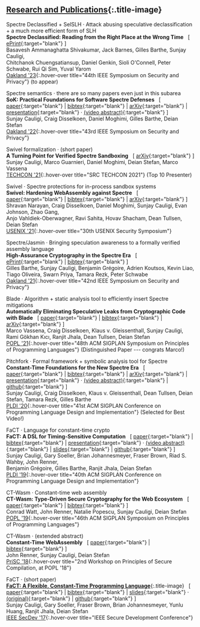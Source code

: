 <!-- generated by index.md.py -->

## [Research and Publications](reviews.html){:.title-image}


<span class="subtitle">Spectre Declassified + SelSLH</span> <span style="vertical-align: text-top;">&middot;</span>
                                     <span class="subsubtitle">Attack abusing speculative declassification + a much more efficient form of SLH</span>\
**Spectre Declassified: Reading from the Right Place at the Wrong Time** &nbsp; [ [ePrint](https://eprint.iacr.org/2022/426.pdf){:target="blank"} ]\
Basavesh Ammanaghatta Shivakumar, Jack Barnes, Gilles Barthe, Sunjay Cauligi, <br/>Chitchanok Chuengsatiansup, Daniel Genkin, Sioli O'Connell, Peter Schwabe, Rui Qi Sim, Yuval Yarom\
[Oakland \'23](https://www.ieee-security.org/TC/SP2023/){:.hover-over title="44th IEEE Symposium on Security and Privacy"} <span class="no-fullvenue">(to appear)</span>

<span class="subtitle">Spectre semantics</span> <span style="vertical-align: text-top;">&middot;</span>
                                     <span class="subsubtitle">there are so many papers even just in this subarea</span>\
**SoK: Practical Foundations for Software Spectre Defenses** &nbsp; [ [paper](https://cseweb.ucsd.edu/~dstefan/pubs/cauligi:2022:sok.pdf){:target="blank"} \| [bibtex](https://cseweb.ucsd.edu/~dstefan/pubs/cauligi:2022:sok.bib){:target="blank"} \| [arXiv](https://arxiv.org/abs/2105.05801){:target="blank"} \| [presentation](https://www.youtube.com/watch?v=0ff1laPnbhE){:target="blank"} &middot; [(video abstract)](https://www.youtube.com/watch?v=5N0Ofhlw5ZM){:target="blank"} ]\
Sunjay Cauligi, Craig Disselkoen, Daniel Moghimi, Gilles Barthe, Deian Stefan\
[Oakland \'22](https://www.ieee-security.org/TC/SP2022/program-papers.html){:.hover-over title="43rd IEEE Symposium on Security and Privacy"}

<span class="subtitle">Swivel formalization</span> <span style="vertical-align: text-top;">&middot;</span>
                                     <span class="subsubtitle">(short paper)</span>\
**A Turning Point for Verified Spectre Sandboxing** &nbsp; [ [arXiv](https://arxiv.org/abs/2208.01548){:target="blank"} ]\
Sunjay Cauligi, Marco Guarnieri, Daniel Moghimi, Deian Stefan, Marco Vassena\
[TECHCON \'21](#){:.hover-over title="SRC TECHCON 2021"} <span class="no-fullvenue">(Top 10 Presenter)</span>

<span class="subtitle">Swivel</span> <span style="vertical-align: text-top;">&middot;</span>
                                     <span class="subsubtitle">Spectre protections for in-process sandbox systems</span>\
**Swivel: Hardening WebAssembly against Spectre** &nbsp; [ [paper](https://cseweb.ucsd.edu/~dstefan/pubs/narayan:2021:swivel.pdf){:target="blank"} \| [bibtex](https://cseweb.ucsd.edu/~dstefan/pubs/narayan:2021:swivel.bib){:target="blank"} \| [arXiv](https://arxiv.org/abs/2102.12730){:target="blank"} ]\
Shravan Narayan, Craig Disselkoen, Daniel Moghimi, Sunjay Cauligi, Evan Johnson, Zhao Gang, <br/>Anjo Vahldiek-Oberwagner, Ravi Sahita, Hovav Shacham, Dean Tullsen, Deian Stefan\
[USENIX \'21](https://www.usenix.org/conference/usenixsecurity21/fall-accepted-papers){:.hover-over title="30th USENIX Security Symposium"}

<span class="subtitle">Spectre/Jasmin</span> <span style="vertical-align: text-top;">&middot;</span>
                                     <span class="subsubtitle">Bringing speculation awareness to a formally verified assembly language</span>\
**High-Assurance Cryptography in the Spectre Era** &nbsp; [ [ePrint](https://eprint.iacr.org/2020/1104.pdf){:target="blank"} \| [bibtex](bibs/barthe:2021:high.bib){:target="blank"} ]\
Gilles Barthe, Sunjay Cauligi, Benjamin Gr&eacute;goire, Adrien Koutsos, Kevin Liao, <br/>Tiago Oliveira, Swarn Priya, Tamara Rezk, Peter Schwabe\
[Oakland \'21](https://www.ieee-security.org/TC/SP2021/program-papers.html){:.hover-over title="42nd IEEE Symposium on Security and Privacy"}

<span class="subtitle">Blade</span> <span style="vertical-align: text-top;">&middot;</span>
                                     <span class="subsubtitle">Algorithm + static analysis tool to efficiently insert Spectre mitigations</span>\
**Automatically Eliminating Speculative Leaks from Cryptographic Code with Blade** &nbsp; [ [paper](https://cseweb.ucsd.edu/~dstefan/pubs/vassena:2021:blade.pdf){:target="blank"} \| [bibtex](https://cseweb.ucsd.edu/~dstefan/pubs/vassena:2021:blade.bib){:target="blank"} \| [arXiv](https://arxiv.org/abs/2005.00294){:target="blank"} ]\
Marco Vassena, Craig Disselkoen, Klaus v. Gleissenthall, Sunjay Cauligi, <br/>Rami Gökhan Kıcı, Ranjit Jhala, Dean Tullsen, Deian Stefan\
[POPL \'21](https://popl21.sigplan.org/track/POPL-2021-research-papers#event-overview){:.hover-over title="48th ACM SIGPLAN Symposium on Principles of Programming Languages"} <span class="no-fullvenue">(Distinguished Paper --- congrats Marco!)</span>

<span class="subtitle">Pitchfork</span> <span style="vertical-align: text-top;">&middot;</span>
                                     <span class="subsubtitle">Formal framework + symbolic analysis tool for Spectre</span>\
**Constant-Time Foundations for the New Spectre Era** &nbsp; [ [paper](https://cseweb.ucsd.edu/~dstefan/pubs/cauligi:2020:ct-foundations.pdf){:target="blank"} \| [bibtex](https://cseweb.ucsd.edu/~dstefan/pubs/cauligi:2020:ct-foundations.bib){:target="blank"} \| [arXiv](https://arxiv.org/abs/1910.01755){:target="blank"} \| [presentation](https://www.youtube.com/watch?v=iLjbMNEynY8){:target="blank"} &middot; [(video abstract)](https://www.youtube.com/watch?v=wdESrFEAo8Y){:target="blank"} \| [github](https://github.com/PLSysSec/pitchfork-angr){:target="blank"} ]\
Sunjay Cauligi, Craig Disselkoen, Klaus v. Gleissenthall, Dean Tullsen, Deian Stefan, Tamara Rezk, Gilles Barthe\
[PLDI \'20](https://pldi20.sigplan.org/track/pldi-2020-papers#event-overview){:.hover-over title="41st ACM SIGPLAN Conference on Programming Language Design and Implementation"} <span class="no-fullvenue">(Selected for Best Video!)</span>

<span class="subtitle">FaCT</span> <span style="vertical-align: text-top;">&middot;</span>
                                     <span class="subsubtitle">Language for constant-time crypto</span>\
**FaCT: A DSL for Timing-Sensitive Computation** &nbsp; [ [paper](https://cseweb.ucsd.edu/~dstefan/pubs/cauligi:2019:fact.pdf){:target="blank"} \| [bibtex](https://cseweb.ucsd.edu/~dstefan/pubs/cauligi:2019:fact.bib){:target="blank"} \| [presentation](https://www.youtube.com/watch?v=DRPdQk_Uqeo){:target="blank"} &middot; [(video abstract)](https://www.youtube.com/watch?v=dSPZ0hm-XVU){:target="blank"} \| [slides](slides/FaCT_PLDI19.pdf){:target="blank"} \| [github](https://github.com/PLSysSec/FaCT){:target="blank"} ]\
Sunjay Cauligi, Gary Soeller, Brian Johannesmeyer, Fraser Brown, Riad S. Wahby, John Renner, <br/>Benjamin Gr&eacute;goire, Gilles Barthe, Ranjit Jhala, Deian Stefan\
[PLDI \'19](https://pldi19.sigplan.org/track/pldi-2019-papers#event-overview){:.hover-over title="40th ACM SIGPLAN Conference on Programming Language Design and Implementation"}

<span class="subtitle">CT-Wasm</span> <span style="vertical-align: text-top;">&middot;</span>
                                     <span class="subsubtitle">Constant-time web assembly</span>\
**CT-Wasm: Type-Driven Secure Cryptography for the Web Ecosystem** &nbsp; [ [paper](https://cseweb.ucsd.edu/~dstefan/pubs/watt:2019:ct-wasm.pdf){:target="blank"} \| [bibtex](https://cseweb.ucsd.edu/~dstefan/pubs/watt:2019:ct-wasm.bib){:target="blank"} ]\
Conrad Watt, John Renner, Natalie Popescu, Sunjay Cauligi, Deian Stefan\
[POPL \'19](https://popl19.sigplan.org/track/POPL-2019-Research-Papers?#event-overview){:.hover-over title="46th ACM SIGPLAN Symposium on Principles of Programming Languages"}

<span class="subtitle">CT-Wasm</span> <span style="vertical-align: text-top;">&middot;</span>
                                     <span class="subsubtitle">(extended abstract)</span>\
**Constant-Time WebAssembly** &nbsp; [ [paper](https://cseweb.ucsd.edu/~dstefan/pubs/renner:2018:ct-wasm.pdf){:target="blank"} \| [bibtex](https://cseweb.ucsd.edu/~dstefan/pubs/renner:2018:ct-wasm.bib){:target="blank"} ]\
John Renner, Sunjay Cauligi, Deian Stefan\
[PriSC \'18](https://popl18.sigplan.org/track/prisc-2018#program){:.hover-over title="2nd Workshop on Principles of Secure Compilation, at POPL '18"}

<span class="subtitle">FaCT</span> <span style="vertical-align: text-top;">&middot;</span>
                                     <span class="subsubtitle">(short paper)</span>\
[**FaCT: A Flexible, Constant-Time Programming Language**](images/fact_tree.png){:.title-image} &nbsp; [ [paper](https://cseweb.ucsd.edu/~dstefan/pubs/cauligi:2017:fact.pdf){:target="blank"} \| [bibtex](https://cseweb.ucsd.edu/~dstefan/pubs/cauligi:2017:fact.bib){:target="blank"} \| [slides](slides/FaCT_Strange_Loop18.pdf){:target="blank"} &middot; [(original)](slides/FaCT_SecDev17_without_animations.pdf){:target="blank"} \| [github](https://github.com/PLSysSec/FaCT){:target="blank"} ]\
Sunjay Cauligi, Gary Soeller, Fraser Brown, Brian Johannesmeyer, Yunlu Huang, Ranjit Jhala, Deian Stefan\
[IEEE SecDev \'17](https://secdev.ieee.org/2017/agenda/){:.hover-over title="IEEE Secure Development Conference"}

